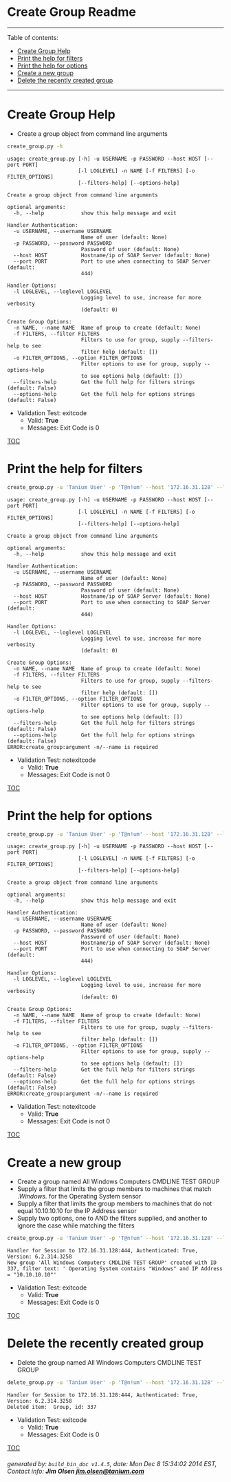 Create Group Readme
===========================

---------------------------
<a name='toc'>Table of contents:</a>

  * [Create Group Help](#user-content-create-group-help)
  * [Print the help for filters](#user-content-print-the-help-for-filters)
  * [Print the help for options](#user-content-print-the-help-for-options)
  * [Create a new group](#user-content-create-a-new-group)
  * [Delete the recently created group](#user-content-delete-the-recently-created-group)

---------------------------

# Create Group Help

  * Create a group object from command line arguments

```bash
create_group.py -h
```

```
usage: create_group.py [-h] -u USERNAME -p PASSWORD --host HOST [--port PORT]
                       [-l LOGLEVEL] -n NAME [-f FILTERS] [-o FILTER_OPTIONS]
                       [--filters-help] [--options-help]

Create a group object from command line arguments

optional arguments:
  -h, --help            show this help message and exit

Handler Authentication:
  -u USERNAME, --username USERNAME
                        Name of user (default: None)
  -p PASSWORD, --password PASSWORD
                        Password of user (default: None)
  --host HOST           Hostname/ip of SOAP Server (default: None)
  --port PORT           Port to use when connecting to SOAP Server (default:
                        444)

Handler Options:
  -l LOGLEVEL, --loglevel LOGLEVEL
                        Logging level to use, increase for more verbosity
                        (default: 0)

Create Group Options:
  -n NAME, --name NAME  Name of group to create (default: None)
  -f FILTERS, --filter FILTERS
                        Filters to use for group, supply --filters-help to see
                        filter help (default: [])
  -o FILTER_OPTIONS, --option FILTER_OPTIONS
                        Filter options to use for group, supply --options-help
                        to see options help (default: [])
  --filters-help        Get the full help for filters strings (default: False)
  --options-help        Get the full help for options strings (default: False)
```

  * Validation Test: exitcode
    * Valid: **True**
    * Messages: Exit Code is 0



[TOC](#user-content-toc)


# Print the help for filters

```bash
create_group.py -u 'Tanium User' -p 'T@n!um' --host '172.16.31.128' --loglevel 1 --filters-help
```

```
usage: create_group.py [-h] -u USERNAME -p PASSWORD --host HOST [--port PORT]
                       [-l LOGLEVEL] -n NAME [-f FILTERS] [-o FILTER_OPTIONS]
                       [--filters-help] [--options-help]

Create a group object from command line arguments

optional arguments:
  -h, --help            show this help message and exit

Handler Authentication:
  -u USERNAME, --username USERNAME
                        Name of user (default: None)
  -p PASSWORD, --password PASSWORD
                        Password of user (default: None)
  --host HOST           Hostname/ip of SOAP Server (default: None)
  --port PORT           Port to use when connecting to SOAP Server (default:
                        444)

Handler Options:
  -l LOGLEVEL, --loglevel LOGLEVEL
                        Logging level to use, increase for more verbosity
                        (default: 0)

Create Group Options:
  -n NAME, --name NAME  Name of group to create (default: None)
  -f FILTERS, --filter FILTERS
                        Filters to use for group, supply --filters-help to see
                        filter help (default: [])
  -o FILTER_OPTIONS, --option FILTER_OPTIONS
                        Filter options to use for group, supply --options-help
                        to see options help (default: [])
  --filters-help        Get the full help for filters strings (default: False)
  --options-help        Get the full help for options strings (default: False)
ERROR:create_group:argument -n/--name is required
```

  * Validation Test: notexitcode
    * Valid: **True**
    * Messages: Exit Code is not 0



[TOC](#user-content-toc)


# Print the help for options

```bash
create_group.py -u 'Tanium User' -p 'T@n!um' --host '172.16.31.128' --loglevel 1 --options-help
```

```
usage: create_group.py [-h] -u USERNAME -p PASSWORD --host HOST [--port PORT]
                       [-l LOGLEVEL] -n NAME [-f FILTERS] [-o FILTER_OPTIONS]
                       [--filters-help] [--options-help]

Create a group object from command line arguments

optional arguments:
  -h, --help            show this help message and exit

Handler Authentication:
  -u USERNAME, --username USERNAME
                        Name of user (default: None)
  -p PASSWORD, --password PASSWORD
                        Password of user (default: None)
  --host HOST           Hostname/ip of SOAP Server (default: None)
  --port PORT           Port to use when connecting to SOAP Server (default:
                        444)

Handler Options:
  -l LOGLEVEL, --loglevel LOGLEVEL
                        Logging level to use, increase for more verbosity
                        (default: 0)

Create Group Options:
  -n NAME, --name NAME  Name of group to create (default: None)
  -f FILTERS, --filter FILTERS
                        Filters to use for group, supply --filters-help to see
                        filter help (default: [])
  -o FILTER_OPTIONS, --option FILTER_OPTIONS
                        Filter options to use for group, supply --options-help
                        to see options help (default: [])
  --filters-help        Get the full help for filters strings (default: False)
  --options-help        Get the full help for options strings (default: False)
ERROR:create_group:argument -n/--name is required
```

  * Validation Test: notexitcode
    * Valid: **True**
    * Messages: Exit Code is not 0



[TOC](#user-content-toc)


# Create a new group

  * Create a group named All Windows Computers CMDLINE TEST GROUP
  * Supply a filter that limits the group members to machines that match .*Windows.* for the Operating System sensor
  * Supply a filter that limits the group members to machines that do not equal 10.10.10.10 for the IP Address sensor
  * Supply two options, one to AND the filters supplied, and another to ignore the case while matching the filters

```bash
create_group.py -u 'Tanium User' -p 'T@n!um' --host '172.16.31.128' --loglevel 1 --name "All Windows Computers CMDLINE TEST GROUP" -f "Operating System, that contains:Windows" -f "IP Address, that not equals:10.10.10.10" -o "and" -o "ignore_case"
```

```
Handler for Session to 172.16.31.128:444, Authenticated: True, Version: 6.2.314.3258
New group 'All Windows Computers CMDLINE TEST GROUP' created with ID 337, filter text: ' Operating System contains "Windows" and IP Address = "10.10.10.10"'
```

  * Validation Test: exitcode
    * Valid: **True**
    * Messages: Exit Code is 0



[TOC](#user-content-toc)


# Delete the recently created group

  * Delete the group named All Windows Computers CMDLINE TEST GROUP

```bash
delete_group.py -u 'Tanium User' -p 'T@n!um' --host '172.16.31.128' --loglevel 1 --name "All Windows Computers CMDLINE TEST GROUP"
```

```
Handler for Session to 172.16.31.128:444, Authenticated: True, Version: 6.2.314.3258
Deleted item:  Group, id: 337
```

  * Validation Test: exitcode
    * Valid: **True**
    * Messages: Exit Code is 0



[TOC](#user-content-toc)


###### generated by: `build_bin_doc v1.4.5`, date: Mon Dec  8 15:34:02 2014 EST, Contact info: **Jim Olsen <jim.olsen@tanium.com>**